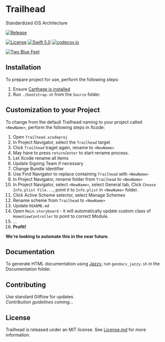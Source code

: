 # Trailhead
Standardized iOS Architecture

[![Release](https://img.shields.io/github/v/release/mattwhitlock/trailhead?sort=semver)](https://github.com/mattwhitlock/Trailhead/releases)

[![License](https://img.shields.io/github/license/mattwhitlock/Trailhead)](https://choosealicense.com/licenses/mit/) [![Swift 5.0](https://img.shields.io/badge/Swift-5.0-orange.svg?style=flat)](https://swift.org) [![codecov.io](https://codecov.io/github/mattwhitlock/Trailhead/coverage.svg?branch=develop)](https://codecov.io/github/Moya/Moya?branch=master)

[![Two Blue Feet](https://img.shields.io/badge/2BF-Two%20Blue%20Feet-blue)](https://twobluefeet.com)


## Installation
To prepare project for use, perform the following steps:  
1. Ensure [Carthage is installed](https://github.com/Carthage/Carthage)  
2. Run `./bootstrap.sh` from the `Source` folder.


## Customization to your Project
To change from the default Trailhead naming to your project called `<NewName>`, perform the following steps in Xcode:  
1. Open `Trailhead.xcodeproj`  
1. In Project Navigator, select the `Trailhead` target  
1. Click `Trailhead` traget again, rename to `<NewName>`  
1. May have to press `return`/`enter` to start rename process.
1. Let Xcode rename all items  
1. Update Signing Team if necessary  
1. Change Bundle Identifier  
1. Use Find Navigator to replace containing `Trailhead` with `<NewName>`  
1. In Project Navigator, rename folder from `Trailhead` to `<NewName>`  
1. In Project Navigator, select `<NewName>`, select General tab, Click `Choose Info.plist File...`, point it to `Info.plist` in `<NewName>` folder.  
1. Click Active Scheme selector, select Manage Schemes  
1. Rename scheme from `Trailhead` to `<NewName>`  
1. Update `README.md`  
1. Open `Main.storyboard` - it will automatically update custom class of `HomeViewController` to point to correct Module.  
1. ...  
1. **Profit!**  

**We're looking to automate this in the near future.**



## Documentation
To generate HTML documentation using [Jazzy](https://github.com/realm/jazzy), run `gendocs_jazzy.sh` in the Documentation folder.

## Contributing
Use standard Gitflow for updates  
*Contribution guidelines coming...*


## License
Trailhead is released under an MIT license. See [License.md](https://github.com/mattwhitlock/Trailhead/blob/develop/Documentation/License.md) for more information.
